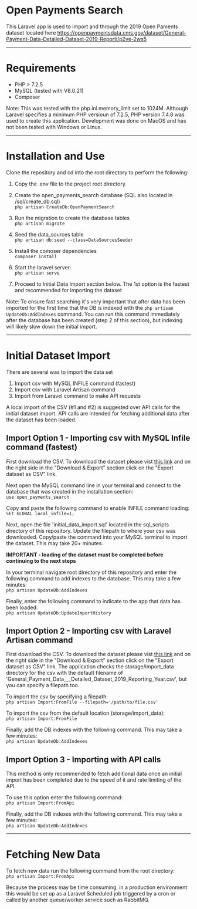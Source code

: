 # Open Payments Search
This Laravel app is used to import and through the 2019 Open Paments dataset located here 
https://openpaymentsdata.cms.gov/dataset/General-Payment-Data-Detailed-Dataset-2019-Reporti/p2ve-2ws5

___

# Requirements
- PHP > 7.2.5
- MySQL (tested with V8.0.21)
- Composer

Note: This was tested with the php.ini memory_limit set to 1024M. Although Laravel specifies a minimum PHP versioun of 7.2.5, PHP version 7.4.8 was used to create this application. Development was done on MacOS and has not been tested with Windows or Linux.
___

# Installation and Use
Clone the repository and cd into the root directory to perform the following:

1. Copy the .env file to the project root directory.

2. Create the open_payments_search database (SQL also located in /sql/create_db.sql)  
`php artisan CreateDb:OpenPaymentSearch`

3. Run the migration to create the database tables   
`php artisan migrate`

4. Seed the data_sources table  
`php artisan db:seed --class=DataSourcesSeeder`

5. Install the comoser dependencies  
`composer install` 

6. Start the laravel server:  
`php artisan serve`

7. Proceed to Initial Data Import section below. The 1st option is the fastest and recommended for importing the dataset

Note: To ensure fast searching it's very important that after data has been imported for the first time that the DB is indexed with the `php artisan UpdateDb:AddIndexes` command. You can run this command immediately after the database has been created (step 2 of this section), but indexing will likely slow down the initial import.

___

# Initial Dataset Import

There are several was to import the data set
1. Import csv with MySQL INFILE command (fastest)
2. Import csv with Laravel Artisan command
3. Import from Laravel command to make API requests

A local import of the CSV (#1 and #2) is suggested over API calls for the initial dataset import. API calls are intended for fetching additional data after the dataset has been loaded.

## **Import Option 1 - Importing csv with MySQL Infile command (fastest)**

First download the CSV. To download the dataset please vist [this link](https://dev.socrata.com/foundry/openpaymentsdata.cms.gov/p2ve-2ws5) and on the right side in the "Download & Export" section click on the "Export dataset as CSV" link.

Next open the MySQL command line in your terminal and connect to the database that was created in the installation section:  
`use open_payments_search`

Copy and paste the following command to enable INFILE command loading:  
`SET GLOBAL local_infile=1;`

Next, open the file 'initial_data_import.sql' located in the sql_scripts directory of this repository. Update the filepath to where your csv was downloaded. Copy/paste the command into your MySQL terminal to import the dataset. This may take 20+ minutes.

**IMPORTANT - loading of the dataset must be completed before continuing to the next steps**

In your terminal navigate root directory of this repository and enter the following command to add indexes to the database. This may take a few minutes:  
`php artisan UpdateDb:AddIndexes`

Finally, enter the following command to indicate to the app that data has been loaded:  
`php artisan UpdateDb:UpdateImportHistory`

## **Import Option 2 - Importing csv with Laravel Artisan command**

First download the CSV. To download the dataset please vist [this link](https://dev.socrata.com/foundry/openpaymentsdata.cms.gov/p2ve-2ws5) and on the right side in the "Download & Export" section click on the "Export dataset as CSV" link. The application checks the storage/import_data directory for the csv with the default filename of 'General_Payment_Data___Detailed_Dataset_2019_Reporting_Year.csv', but you can specify a filepath too.

To import the csv by specifying a filepath:  
`php artisan Import:FromFile --filepath='/path/to/file.csv'`

To import the csv from the default location (storage/import_data):  
`php artisan Import:FromFile`

Finally, add the DB indexes with the following command. This may take a few minutes:  
`php artisan UpdateDb:AddIndexes`

## **Import Option 3 - Importing with API calls** 

This method is only recommended to fetch additional data once an initial import has been completed due to the speed of it and rate limiting of the API. 

To use this option enter the following command:  
`php artisan Import:FromApi`

Finally, add the DB indexes with the following command. This may take a few minutes:  
`php artisan UpdateDb:AddIndexes`

___
# Fetching New Data

To fetch new data run the following command from the root directory:  
`php artisan Import:FromApi`

Because the process may be time consuming, in a production environment this would be set up as a Laravel Scheduled job triggered by a cron or called by another queue/worker service such as RabbitMQ.